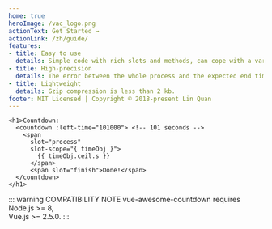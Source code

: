 ```yaml
---
home: true
heroImage: /vac_logo.png
actionText: Get Started →
actionLink: /zh/guide/
features:
- title: Easy to use
  details: Simple code with rich slots and methods, can cope with a variety of scenarios.
- title: High-precision
  details: The error between the whole process and the expected end time is only 1-3 milliseconds.
- title: Lightweight
  details: Gzip compression is less than 2 kb.
footer: MIT Licensed | Copyright © 2018-present Lin Quan
---
```

<template>
<ClientOnly>
<h1>Countdown: 
  <countdown :left-time="101000"> <!-- 101 seconds -->
    <span
      slot="process"
      slot-scope="{ timeObj }">
        {{ timeObj.ceil.s }}
      </span>
      <span slot="finish">Done!</span>
  </countdown>
</h1>
</ClientOnly>
</template>

``` vue
<h1>Countdown: 
  <countdown :left-time="101000"> <!-- 101 seconds -->
    <span
      slot="process"
      slot-scope="{ timeObj }">
        {{ timeObj.ceil.s }}
      </span>
      <span slot="finish">Done!</span>
  </countdown>
</h1>
```

::: warning COMPATIBILITY NOTE
vue-awesome-countdown requires Node.js >= 8, <br>
Vue.js >= 2.5.0.
:::


<script>
import countdown from '../vue-awesome-countdown.vue'
export default {
  components: { countdown }
}
</script>